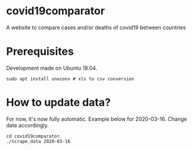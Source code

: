 # covid19comparator

A website to compare cases and/or deaths of covid19 between countries

# Prerequisites

Development made on Ubuntu 18.04.

```
sudo apt install unoconv # xls to csv conversion
```

# How to update data?

For now, it's now fully automatic. Example below for 2020-03-16. Change date accordingly.

```
cd covid19comparator
./scrape_data 2020-03-16
```
